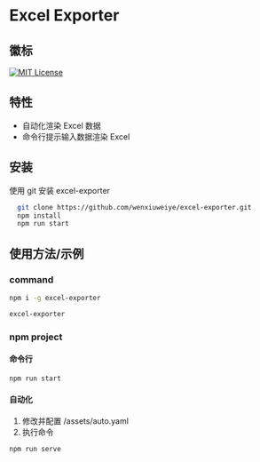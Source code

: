 # Excel Exporter

## 徽标

[![MIT License](https://img.shields.io/badge/License-MIT-green.svg)](https://choosealicense.com/licenses/mit/)

## 特性

- 自动化渲染 Excel 数据
- 命令行提示输入数据渲染 Excel

## 安装

使用 git 安装 excel-exporter

```bash
  git clone https://github.com/wenxiuweiye/excel-exporter.git
  npm install
  npm run start
```

## 使用方法/示例


### command

```bash
npm i -g excel-exporter

excel-exporter
```


### npm project

#### 命令行

```bash
npm run start
```

#### 自动化

1. 修改并配置 /assets/auto.yaml
2. 执行命令

```
npm run serve
```

